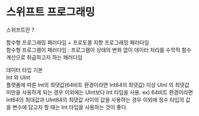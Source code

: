 # 스위프트 프로그래밍

스위프트란 ?</br>

함수형 프로그래밍 패러다임 + 프로토콜 지향 프로그래밍 패러다임 </br>
함수형 프로그램이 패러다임 : 프로그램이 상태의 변화 없이 데이터 처리를 수학적 함수 계산으로 취급하고자 하는 패러다임</br>

데이터 타입 기본</br>
Int 와 UInt</br>
플랫폼에 따른 Int의 최댓값(64비트 환경이라면 Int64의 최댓값) 이상 UInt 의 최댓값 미만을 사용하게 되는 경우 이외에는 UInt보다 Int 타입을 사용. ex) 64비트 환경이라면 Int64의 최대값과 UInt64의 최댓값 사이의 값을 사용하는 경우 이외에 정수 타입의 값을 변수에 담고자 할 때는 Int 타입을 사용하는 것이 좋다.






